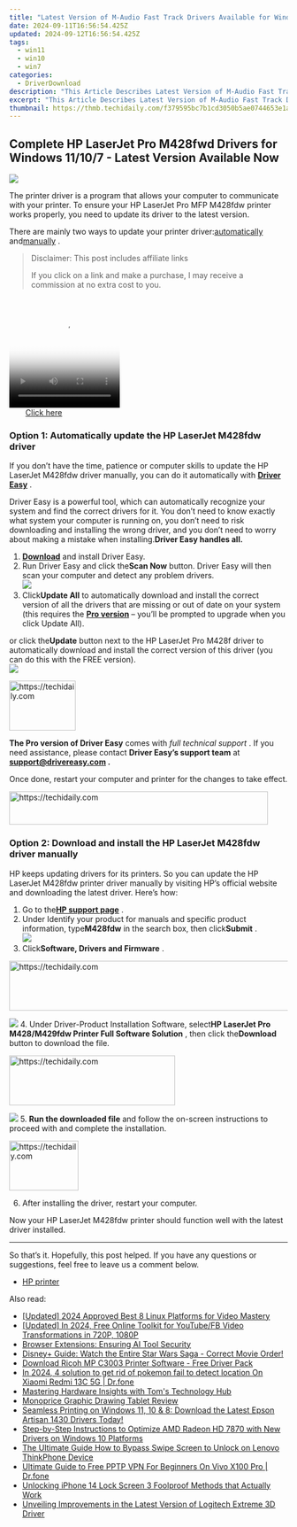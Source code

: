 ```yaml
---
title: "Latest Version of M-Audio Fast Track Drivers Available for Windows Users - Compatible with OS: 10, 7, 8 and 8.1"
date: 2024-09-11T16:56:54.425Z
updated: 2024-09-12T16:56:54.425Z
tags:
  - win11
  - win10
  - win7
categories:
  - DriverDownload
description: "This Article Describes Latest Version of M-Audio Fast Track Drivers Available for Windows Users - Compatible with OS: 10, 7, 8 and 8.1"
excerpt: "This Article Describes Latest Version of M-Audio Fast Track Drivers Available for Windows Users - Compatible with OS: 10, 7, 8 and 8.1"
thumbnail: https://thmb.techidaily.com/f379595bc7b1cd3050b5ae0744653e1ab5e0a38460cd4cd6298021feb9a9cc65.jpg
---
```


## Complete HP LaserJet Pro M428fwd Drivers for Windows 11/10/7 - Latest Version Available Now

![](https://images.drivereasy.com/wp-content/uploads/2021/07/hp-LJM428fdw-printer.jpg)

 The printer driver is a program that allows your computer to communicate with your printer. To ensure your HP LaserJet Pro MFP M428fdw printer works properly, you need to update its driver to the latest version.

 There are mainly two ways to update your printer driver:[automatically](https://tools.techidaily.com/drivereasy/download/) and[manually](https://tools.techidaily.com/drivereasy/download/) .

>  Disclaimer: This post includes affiliate links
>
>  If you click on a link and make a purchase, I may receive a commission at no extra cost to you.
>

<!-- affiliate ads begin -->
<span id="1328683">
					<video width="200" height="200" style="cursor:pointer"
           poster="//a.impactradius-go.com/display-clicktoplayimage/1328683.png"
           onclick="if(!this.playClicked){this.play();this.setAttribute('controls',true);this.playClicked=true;}">
	   <source src="//a.impactradius-go.com/display-ad/15852-1328683">
	   <img src="//a.impactradius-go.com/display-clicktoplayimage/1328683.png" style="border: none; height: 100%; width: 100%; object-fit: contain">
	</video>
	<div style="width:125px;text-align:center"><a href="javascript:window.open(decodeURIComponent('https%3A%2F%2Fthefitville.pxf.io%2Fc%2F5597632%2F1328683%2F15852'), '_blank');void(0);">Click here</a></div>
</span>
<img height="0" width="0" src="https://imp.pxf.io/i/5597632/1328683/15852" style="position:absolute;visibility:hidden;" border="0" />
<!-- affiliate ads end -->

### Option 1: Automatically update the HP LaserJet M428fdw driver

 If you don’t have the time, patience or computer skills to update the HP LaserJet M428fdw driver manually, you can do it automatically with **[Driver Easy](https://tools.techidaily.com/drivereasy/download/)**  .

 Driver Easy is a powerful tool, which can automatically recognize your system and find the correct drivers for it. You don’t need to know exactly what system your computer is running on, you don’t need to risk downloading and installing the wrong driver, and you don’t need to worry about making a mistake when installing.**Driver Easy handles all.**

1. **[Download](https://tools.techidaily.com/drivereasy/download/)**  and install Driver Easy.
2. Run Driver Easy and click the**Scan Now** button. Driver Easy will then scan your computer and detect any problem drivers.  
![](https://images.drivereasy.com/wp-content/uploads/2021/07/scan-18.jpg)
3. Click**Update All** to automatically download and install the correct version of all the drivers that are missing or out of date on your system (this requires the **[Pro version](https://tools.techidaily.com/drivereasy/download/)**  – you’ll be prompted to upgrade when you click Update All).  

 or click the**Update** button next to the HP LaserJet Pro M428f driver to automatically download and install the correct version of this driver (you can do this with the FREE version).  
![](https://images.drivereasy.com/wp-content/uploads/2021/07/hp-ljm428.jpg)

<!-- affiliate ads begin -->
<a href="https://aligracehair.sjv.io/c/5597632/2135407/19272" target="_top" id="2135407">
  <img src="//a.impactradius-go.com/display-ad/19272-2135407" border="0" alt="https://techidaily.com" width="120" height="90"/>
</a>
<img height="0" width="0" src="https://aligracehair.sjv.io/i/5597632/2135407/19272" style="position:absolute;visibility:hidden;" border="0" />
<!-- affiliate ads end -->

**The Pro version of Driver Easy** comes with _full technical support_ . If you need assistance, please contact **Driver Easy’s support team** at **[support@drivereasy.com](https://tools.techidaily.com/drivereasy/download/) .**

 Once done, restart your computer and printer for the changes to take effect.

<!-- affiliate ads begin -->
<a href="https://bluettius.sjv.io/c/5597632/2139122/17108" target="_top" id="2139122">
  <img src="//a.impactradius-go.com/display-ad/17108-2139122" border="0" alt="https://techidaily.com" width="468" height="60"/>
</a>
<img height="0" width="0" src="https://bluettius.sjv.io/i/5597632/2139122/17108" style="position:absolute;visibility:hidden;" border="0" />
<!-- affiliate ads end -->

### Option 2: Download and install the HP LaserJet M428fdw driver manually

 HP keeps updating drivers for its printers. So you can update the HP LaserJet M428fdw printer driver manually by visiting HP’s official website and downloading the latest driver. Here’s how:

1. Go to the[**HP support page**](https://support.hp.com/us-en) .
2. Under Identify your product for manuals and specific product information, type**M428fdw** in the search box, then click**Submit** .  
![](https://images.drivereasy.com/wp-content/uploads/2021/07/m428fdw.jpg)
3. Click**Software, Drivers and Firmware** .  

<!-- affiliate ads begin -->
<a href="https://ephamedtechinc.pxf.io/c/5597632/2136622/26400" target="_top" id="2136622">
  <img src="//a.impactradius-go.com/display-ad/26400-2136622" border="0" alt="https://techidaily.com" width="728" height="90"/>
</a>
<img height="0" width="0" src="https://ephamedtechinc.pxf.io/i/5597632/2136622/26400" style="position:absolute;visibility:hidden;" border="0" />
<!-- affiliate ads end -->

![](https://images.drivereasy.com/wp-content/uploads/2021/07/software-drivers-firmware.jpg)
4. Under Driver-Product Installation Software, select**HP LaserJet Pro M428/M429fdw Printer Full Software Solution** , then click the**Download** button to download the file.  

<!-- affiliate ads begin -->
<a href="https://25home.pxf.io/c/5597632/2123477/16836" target="_top" id="2123477">
  <img src="//a.impactradius-go.com/display-ad/16836-2123477" border="0" alt="https://techidaily.com" width="300" height="90"/>
</a>
<img height="0" width="0" src="https://25home.pxf.io/i/5597632/2123477/16836" style="position:absolute;visibility:hidden;" border="0" />
<!-- affiliate ads end -->

![](https://images.drivereasy.com/wp-content/uploads/2021/07/HP-LaserJet-Pro-M428-M429fdw-Printer.jpg)
5. **Run the downloaded file** and follow the on-screen instructions to proceed with and complete the installation.

<!-- affiliate ads begin -->
<a href="https://25home.pxf.io/c/5597632/2123468/16836" target="_top" id="2123468">
  <img src="//a.impactradius-go.com/display-ad/16836-2123468" border="0" alt="https://techidaily.com" width="125" height="90"/>
</a>
<img height="0" width="0" src="https://25home.pxf.io/i/5597632/2123468/16836" style="position:absolute;visibility:hidden;" border="0" />
<!-- affiliate ads end -->

6. After installing the driver, restart your computer.

 Now your HP LaserJet M428fdw printer should function well with the latest driver installed.

---

 So that’s it. Hopefully, this post helped. If you have any questions or suggestions, feel free to leave us a comment below.

* [HP printer](https://tools.techidaily.com/drivereasy/download/)

<ins class="adsbygoogle"
     style="display:block"
     data-ad-format="autorelaxed"
     data-ad-client="ca-pub-7571918770474297"
     data-ad-slot="1223367746"></ins>

<ins class="adsbygoogle"
     style="display:block"
     data-ad-client="ca-pub-7571918770474297"
     data-ad-slot="8358498916"
     data-ad-format="auto"
     data-full-width-responsive="true"></ins>

<span class="atpl-alsoreadstyle">Also read:</span>
<div><ul>
<li><a href="https://facebook-video-share.techidaily.com/updated-2024-approved-best-8-linux-platforms-for-video-mastery/"><u>[Updated] 2024 Approved Best 8 Linux Platforms for Video Mastery</u></a></li>
<li><a href="https://facebook-video-content.techidaily.com/updated-in-2024-free-online-toolkit-for-youtubefb-video-transformations-in-720p-1080p/"><u>[Updated] In 2024, Free Online Toolkit for YouTube/FB Video Transformations in 720P, 1080P</u></a></li>
<li><a href="https://tech-savvy.techidaily.com/browser-extensions-ensuring-ai-tool-security/"><u>Browser Extensions: Ensuring AI Tool Security</u></a></li>
<li><a href="https://tech-recovery.techidaily.com/disneyplus-guide-watch-the-entire-star-wars-saga-correct-movie-order/"><u>Disney+ Guide: Watch the Entire Star Wars Saga - Correct Movie Order!</u></a></li>
<li><a href="https://hardware-updates.techidaily.com/download-ricoh-mp-c3003-printer-software-free-driver-pack/"><u>Download Ricoh MP C3003 Printer Software - Free Driver Pack</u></a></li>
<li><a href="https://android-pokemon-go.techidaily.com/in-2024-4-solution-to-get-rid-of-pokemon-fail-to-detect-location-on-xiaomi-redmi-13c-5g-drfone-by-drfone-virtual-android/"><u>In 2024, 4 solution to get rid of pokemon fail to detect location On Xiaomi Redmi 13C 5G | Dr.fone</u></a></li>
<li><a href="https://hardware-updates.techidaily.com/mastering-hardware-insights-with-toms-technology-hub/"><u>Mastering Hardware Insights with Tom's Technology Hub</u></a></li>
<li><a href="https://buynow-info.techidaily.com/monoprice-graphic-drawing-tablet-review/"><u>Monoprice Graphic Drawing Tablet Review</u></a></li>
<li><a href="https://hardware-updates.techidaily.com/seamless-printing-on-windows-11-10-and-8-download-the-latest-epson-artisan-1430-drivers-today/"><u>Seamless Printing on Windows 11, 10 & 8: Download the Latest Epson Artisan 1430 Drivers Today!</u></a></li>
<li><a href="https://hardware-updates.techidaily.com/step-by-step-instructions-to-optimize-amd-radeon-hd-7870-with-new-drivers-on-windows-10-platforms/"><u>Step-by-Step Instructions to Optimize AMD Radeon HD 7870 with New Drivers on Windows 10 Platforms</u></a></li>
<li><a href="https://android-unlock.techidaily.com/the-ultimate-guide-how-to-bypass-swipe-screen-to-unlock-on-lenovo-thinkphone-device-by-drfone-android/"><u>The Ultimate Guide How to Bypass Swipe Screen to Unlock on Lenovo ThinkPhone Device</u></a></li>
<li><a href="https://fake-location.techidaily.com/ultimate-guide-to-free-pptp-vpn-for-beginners-on-vivo-x100-pro-drfone-by-drfone-virtual-android/"><u>Ultimate Guide to Free PPTP VPN For Beginners On Vivo X100 Pro | Dr.fone</u></a></li>
<li><a href="https://ios-unlock.techidaily.com/unlocking-iphone-14-lock-screen-3-foolproof-methods-that-actually-work-by-drfone-ios/"><u>Unlocking iPhone 14 Lock Screen 3 Foolproof Methods that Actually Work</u></a></li>
<li><a href="https://hardware-updates.techidaily.com/unveiling-improvements-in-the-latest-version-of-logitech-extreme-3d-driver/"><u>Unveiling Improvements in the Latest Version of Logitech Extreme 3D Driver</u></a></li>
</ul></div>

